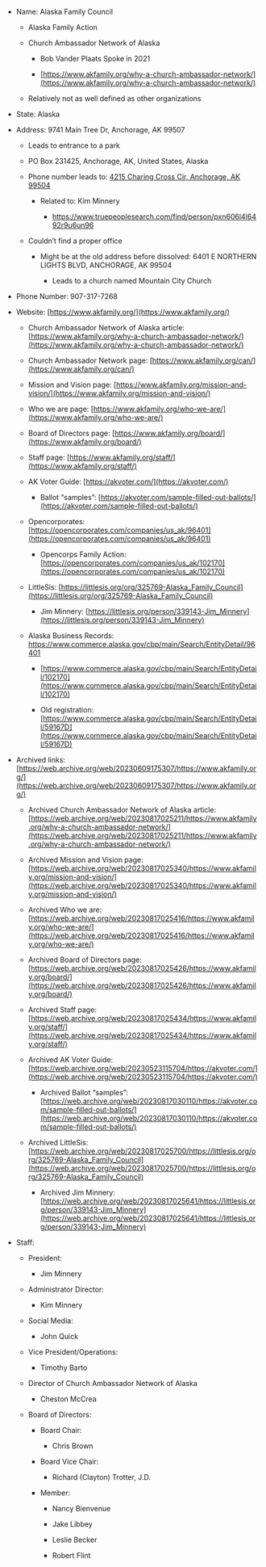 - Name: Alaska Family Council
    
    - Alaska Family Action
        
    - Church Ambassador Network of Alaska
        
        - Bob Vander Plaats Spoke in 2021
            
        - [https://www.akfamily.org/why-a-church-ambassador-network/](https://www.akfamily.org/why-a-church-ambassador-network/)
            
    - Relatively not as well defined as other organizations
        
- State: Alaska
    
- Address: 9741 Main Tree Dr, Anchorage, AK 99507
    
    - Leads to entrance to a park
        
    
    - PO Box 231425, Anchorage, AK, United States, Alaska
        
    - Phone number leads to: [4215 Charing Cross Cir, Anchorage, AK 99504](https://www.truepeoplesearch.com/find/address/4215-charing-cross-cir_anchorage-ak-99504)
        
        - Related to: Kim Minnery
            
            - https://www.truepeoplesearch.com/find/person/pxn606l4l6492r9u6un96
                
    - Couldn’t find a proper office
        
        - Might be at the old address before dissolved: 6401 E NORTHERN LIGHTS BLVD, ANCHORAGE, AK 99504
            
            - Leads to a church named Mountain City Church
                
- Phone Number: 907-317-7268
    
- Website: [https://www.akfamily.org/](https://www.akfamily.org/)
    
    - Church Ambassador Network of Alaska article: [https://www.akfamily.org/why-a-church-ambassador-network/](https://www.akfamily.org/why-a-church-ambassador-network/)
        
    - Church Ambassador Network page: [https://www.akfamily.org/can/](https://www.akfamily.org/can/)
        
    - Mission and Vision page: [https://www.akfamily.org/mission-and-vision/](https://www.akfamily.org/mission-and-vision/)
        
    - Who we are page: [https://www.akfamily.org/who-we-are/](https://www.akfamily.org/who-we-are/)
        
    - Board of Directors page: [https://www.akfamily.org/board/](https://www.akfamily.org/board/)
        
    - Staff page: [https://www.akfamily.org/staff/](https://www.akfamily.org/staff/)
        
    - AK Voter Guide: [https://akvoter.com/](https://akvoter.com/)
        
        - Ballot “samples”: [https://akvoter.com/sample-filled-out-ballots/](https://akvoter.com/sample-filled-out-ballots/)
            
    - Opencorporates: [https://opencorporates.com/companies/us_ak/96401](https://opencorporates.com/companies/us_ak/96401)
        
        - Opencorps Family Action: [https://opencorporates.com/companies/us_ak/102170](https://opencorporates.com/companies/us_ak/102170)
            
    - LittleSis: [https://littlesis.org/org/325769-Alaska_Family_Council](https://littlesis.org/org/325769-Alaska_Family_Council)
        
        - Jim Minnery: [https://littlesis.org/person/339143-Jim_Minnery](https://littlesis.org/person/339143-Jim_Minnery)
            
    - Alaska Business Records: https://www.commerce.alaska.gov/cbp/main/Search/EntityDetail/96401
        
        - [https://www.commerce.alaska.gov/cbp/main/Search/EntityDetail/102170](https://www.commerce.alaska.gov/cbp/main/Search/EntityDetail/102170)
            
        - Old registration: [https://www.commerce.alaska.gov/cbp/main/Search/EntityDetail/59167D](https://www.commerce.alaska.gov/cbp/main/Search/EntityDetail/59167D)
            
- Archived links: [https://web.archive.org/web/20230609175307/https://www.akfamily.org/](https://web.archive.org/web/20230609175307/https://www.akfamily.org/)
    
    - Archived Church Ambassador Network of Alaska article: [https://web.archive.org/web/20230817025211/https://www.akfamily.org/why-a-church-ambassador-network/](https://web.archive.org/web/20230817025211/https://www.akfamily.org/why-a-church-ambassador-network/)
        
    - Archived Mission and Vision page: [https://web.archive.org/web/20230817025340/https://www.akfamily.org/mission-and-vision/](https://web.archive.org/web/20230817025340/https://www.akfamily.org/mission-and-vision/)
        
    - Archived Who we are: [https://web.archive.org/web/20230817025416/https://www.akfamily.org/who-we-are/](https://web.archive.org/web/20230817025416/https://www.akfamily.org/who-we-are/)
        
    - Archived Board of Directors page: [https://web.archive.org/web/20230817025426/https://www.akfamily.org/board/](https://web.archive.org/web/20230817025426/https://www.akfamily.org/board/)
        
    - Archived Staff page: [https://web.archive.org/web/20230817025434/https://www.akfamily.org/staff/](https://web.archive.org/web/20230817025434/https://www.akfamily.org/staff/)
        
    - Archived AK Voter Guide: [https://web.archive.org/web/20230523115704/https://akvoter.com/](https://web.archive.org/web/20230523115704/https://akvoter.com/)
        
        - Archived Ballot “samples”: [https://web.archive.org/web/20230817030110/https://akvoter.com/sample-filled-out-ballots/](https://web.archive.org/web/20230817030110/https://akvoter.com/sample-filled-out-ballots/)
            
    - Archived LittleSis: [https://web.archive.org/web/20230817025700/https://littlesis.org/org/325769-Alaska_Family_Council](https://web.archive.org/web/20230817025700/https://littlesis.org/org/325769-Alaska_Family_Council)
        
        - Archived Jim Minnery: [https://web.archive.org/web/20230817025641/https://littlesis.org/person/339143-Jim_Minnery](https://web.archive.org/web/20230817025641/https://littlesis.org/person/339143-Jim_Minnery)
            
- Staff:
    
    - President:
        
        - Jim Minnery
            
    - Administrator Director:
        
        - Kim Minnery
            
    - Social Media:
        
        - John Quick
            
    - Vice President/Operations:
        
        - Timothy Barto
            
    - Director of Church Ambassador Network of Alaska
        
        - Cheston McCrea
            
    - Board of Directors:
        
        - Board Chair:
            
            - Chris Brown
                
        - Board Vice Chair:
            
            - Richard (Clayton) Trotter, J.D.
                
        - Member:
            
            - Nancy Bienvenue
                
            - Jake Libbey
                
            - Leslie Becker
                
            - Robert Flint